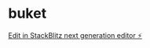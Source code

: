 # buket

[Edit in StackBlitz next generation editor ⚡️](https://stackblitz.com/~/github.com/azzamazizah/buket)